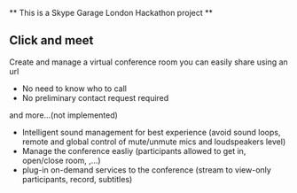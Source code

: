 ** This is a Skype Garage London Hackathon project **

## Click and meet

Create and manage a virtual conference room you can easily share using
an url

- No need to know who to call
- No preliminary contact request required

and more...(not implemented) 

- Intelligent sound management for best experience (avoid sound loops, 
  remote and global control of mute/unmute mics and loudspeakers level)
- Manage the conference easliy  (participants allowed to get in,
  open/close room, ,...)
- plug-in on-demand services to the conference (stream to view-only
  participants, record, subtitles)
